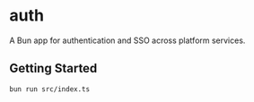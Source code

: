# auth

A Bun app for authentication and SSO across platform services.

## Getting Started

```sh
bun run src/index.ts
```

